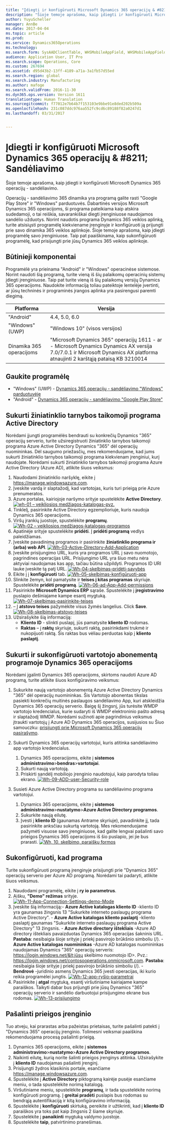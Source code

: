 ```yaml
---
title: "Įdiegti ir konfigūruoti Microsoft Dynamics 365 operacijų & #8211; Sandėliavimo"
description: "Šioje temoje aprašoma, kaip įdiegti ir konfigūruoti Microsoft Dynamics 365 operacijų - sandėliavimo."
author: YuyuScheller
manager: AnnBe
ms.date: 2017-04-04
ms.topic: article
ms.prod: 
ms.service: Dynamics365Operations
ms.technology: 
ms.search.form: SysAADClientTable, WHSMobileAppField, WHSMobileAppFieldPriority, WHSRFMenu, WHSRFMenuItem, WHSWorker
audience: Application User, IT Pro
ms.search.scope: Operations, Core
ms.custom: 267694
ms.assetid: d95d43b2-13ff-4189-a71a-3a1fb57d55ed
ms.search.region: global
ms.search.industry: Manufacturing
ms.author: mafoge
ms.search.validFrom: 2016-11-30
ms.dyn365.ops.version: Version 1611
translationtype: Human Translation
ms.sourcegitcommit: f77012e7b64b7f153103e9bbe91e8ded202b509a
ms.openlocfilehash: 231c087ddc976aa552fc9cd6c89188f82a0247d1
ms.lasthandoff: 03/31/2017


---
```


# <a name="install-and-configure-microsoft-dynamics-365-for-operations-8211-warehousing"></a>Įdiegti ir konfigūruoti Microsoft Dynamics 365 operacijų & #8211; Sandėliavimo

Šioje temoje aprašoma, kaip įdiegti ir konfigūruoti Microsoft Dynamics 365 operacijų - sandėliavimo.

Operacijų - sandėliavimo 365 dinamika yra programą galite rasti "Google Play Store" ir "Windows" parduotuvės. Dabartinės versijos Microsoft Dynamics 365 operacijoms, ši programa pateikiama kaip atskira sudedamoji, o tai reiškia, savarankiškai diegti įrenginiuose naudojamos sandėlio užduotys. Norint naudotis programa Dynamics 365 veiklos aplinką, turite atsisiųsti programėlę kiekviename įrenginyje ir konfigūruoti ją prijungti prie savo dinamika 365 veiklos aplinkoje. Šioje temoje aprašoma, kaip įdiegti programėlę savo įrenginiuose. Taip pat paaiškinama, kaip sukonfigūruoti programėlę, kad prisijungti prie jūsų Dynamics 365 veiklos aplinkoje.

## <a name="prerequisites"></a>Būtinieji komponentai
Programėlė yra prieinama "Android" ir "Windows" operacinėse sistemose. Norint naudoti šią programą, turite vieną iš šių palaikomų operacinių sistemų įdiegti įrenginiuose. Taip pat turite vieną iš šių palaikomų versijų Dynamics 365 operacijoms. Naudokite informaciją toliau pateiktoje lentelėje įvertinti, ar jūsų techninės ir programinės įrangos aplinka yra pasirengusi paremti diegimą.

| Platforma                    | Versija                                                                                                                                                                     |
|-----------------------------|-----------------------------------------------------------------------------------------------------------------------------------------------------------------------------|
| "Android"                     | 4.4, 5.0, 6.0                                                                                                                                                               |
| "Windows" (UWP)               | "Windows 10" (visos versijos)                                                                                                                                                   |
| Dinamika 365 operacijoms | "Microsoft Dynamics 365" operacijų 1611 - ar - Microsoft Dynamics Dynamics AX versija 7.0/7.0.1 ir Microsoft Dynamics AX platforma atnaujinti 2 karštąją pataisą KB 3210014 |

## <a name="get-the-app"></a>Gaukite programėlę
-   "Windows" (UWP) - [Dynamics 365 operacijų - sandėliavimo "Windows" parduotuvėje](https://www.microsoft.com/store/apps/9p1bffd5tstm)
-   "Android" - [Dynamics 365 operacijų - sandėliavimo "Google Play Store"](https://play.google.com/store/apps/details?id=com.Microsoft.Dynamics365forOperationsWarehousing)

## <a name="create-a-web-service-application-in-active-directory"></a>Sukurti žiniatinklio tarnybos taikomoji programa Active Directory
Norėdami įjungti programėlės bendrauti su konkrečių Dynamics "365" operacijų serverio, turite užsiregistruoti žiniatinklio tarnybos taikomoji programa Azure Active Directory Dynamics "365" dėl operacijų nuomininkas. Dėl saugumo priežasčių, mes rekomenduojame, kad jums sukurti žiniatinklio tarnybos taikomoji programa kiekvienam įrenginiui, kurį naudojate. Norėdami sukurti žiniatinklio tarnybos taikomoji programa Azure Active Directory (Azure AD), atlikite šiuos veiksmus:

1.  Naudodami žiniatinklio naršyklę, eikite į <https://manage.windowsazure.com>.
2.  Įveskite vardą ir slaptažodį, kad vartotojas, kuris turi prieigą prie Azure prenumeratos.
3.  Azure portalas, kairiojoje naršymo srityje spustelėkite **Active Directory**. [](./media/wh-01-active-directory-example.png)[![wh-01 – veikliosios medžiagos-katalogas-pvz.](./media/wh-01-active-directory-example.png)](./media/wh-01-active-directory-example.png)
4.  Tinklelį, pasirinkite Active Directory egzemplioriuje, kuris naudoja Dynamics 365 operacijoms.
5.  Viršų įrankių juostoje, spustelėkite **programų**. [![Wh-02 – veikliosios medžiagos-katalogas-programos](./media/wh-02-active-directory-applications-1024x197.png)](./media/wh-02-active-directory-applications.png)
6.  Apatinėje srityje spustelėkite **pridėti**. Į **pridėti programą** vedlys paleidžiamas.
7.  Įveskite pavadinimą programos ir pasirinkite **žiniatinklio programa ir (arba) web API**. [![Wh-03-Active-Directory-Add-Application](./media/wh-03-active-directory-add-application.png)](./media/wh-03-active-directory-add-application.png)
8.  Įveskite prisijungimo URL, kuris yra programos URL į savo nuomotojo, pagrindines operacijas URL. Prisijungimo URL yra šiuo metu nėra aktyviai naudojamas kas app, tačiau būtina užpildyti. Programos ID URI lauke įveskite tą patį URL. [![Wh-04-skelbimas-pridėti-savybės](./media/wh-04-ad-add-properties.png)](./media/wh-04-ad-add-properties.png)
9.  Eikite į į **konfigūruoti** tab. [![Wh-05-skelbimas-konfigūruoti-app](./media/wh-05-ad-configure-app.png)](./media/wh-05-ad-configure-app.png)
10. Slinkite žemyn, kol pamatysite ir **teises į kitas programas** skyriuje. Spustelėkite **pridėti programą**. [![Wh-06-ad-App-Add-permissions](./media/wh-06-ad-app-add-permissions.png)](./media/wh-06-ad-app-add-permissions.png)
11. Pasirinkite **Microsoft Dynamics ERP** sąraše. Spustelėkite į **įregistravimo** puslapio dešiniajame kampe esantį mygtuką. [![Wh-07-skelbimas-pasirinkite-teises](./media/wh-07-ad-select-permissions.png)](./media/wh-07-ad-select-permissions.png)
12. – Į **atstovo teises** pažymėkite visus žymės langelius. Click **Save**. [![Wh-08-skelbimas-atstovo-teises](./media/wh-08-ad-delegate-permissions.png)](./media/wh-08-ad-delegate-permissions.png)
13. Užsirašykite šią informaciją:
    -   **Kliento ID** - slinkti puslapį, jūs pamatysite **kliento ID** rodomas.
    -   **Raktas** – į **raktų** skyriuje, sukurti raktą, pasirinkdami trukmė ir nukopijuoti raktą. Šis raktas bus vėliau perduotas kaip į **kliento paslaptį**.

## <a name="create-and-configure-a-user-account-in-dynamics-365-for-operations"></a>Sukurti ir sukonfigūruoti vartotojo abonementą programoje Dynamics 365 operacijoms
Norėdami įgalinti Dynamics 365 operacijoms, skirtoms naudoti Azure AD programą, turite atlikite šiuos konfigūravimo veiksmus:

1.  Sukurkite naują vartotojo abonementą Azure Active Directory Dynamics "365" dėl operacijų nuomininkas. Šis Vartotojo abonentas tikslas pasiekti konkrečių muitinės paslaugos sandėliavimo App, kuri atskleidžia Dynamics 365 operacijų serverio. Baigę šį žingsnį, jūs turėsite WMDP vartotojo kredencialus, kurie sudaryti iš WMDP elektroninio pašto adresą ir slaptažodį WMDP. Norėdami sužinoti apie pagrindinius veiksmus įtraukti vartotojų į Azure AD Dynamics 365 operacijos, susijusios su Šiuo samouczku: [prisijungti prie Microsoft Dynamics 365 operacijų pasirašymo](/dynamics365/operations/dev-itpro/sign-up-preview-subscription).
2.  Sukurti Dynamics 365 operacijų vartotojui, kuris atitinka sandėliavimo app vartotojo kredencialus.
    1.  Dynamics 365 operacijoms, eikite į **sistemos administravimo**&gt;**bendras**&gt;**vartotojai**.
    2.  Sukurti naują vartotoją.
    3.  Priskirti sandėlį mobiliojo įrenginio naudotojui, kaip parodyta toliau ekrano. [![Wh-09-ADD-user-Security-role](./media/wh-09-add-user-security-role.png)](./media/wh-09-add-user-security-role.png)

3.  Susieti Azure Active Directory programa su sandėliavimo programa vartotojui.
    1.  Dynamics 365 operacijoms, eikite į **sistemos administravimo**&gt;**nustatymo**&gt;**Azure Active Directory programos**.
    2.  Sukurkite naują eilutę.
    3.  Įvesti į **kliento ID** (gaunamas Antrame skyriuje), pavadinkite jį, tada pasirinkite anksčiau sukurtą vartotoją. Mes rekomenduojame pažymėti visuose savo įrenginiuose, kad galite lengvai pašalinti savo prieigos Dynamics 365 operacijoms iš šio puslapio, jei jie bus prarasti. [![Wh, 10, skelbimo, paraiškų formos](./media/wh-10-ad-applications-form.png)](./media/wh-10-ad-applications-form.png)

## <a name="configure-the-application"></a>Sukonfigūruoti, kad programa
Turite sukonfigūruoti programą įrenginyje prisijungti prie "Dynamics 365" operacijų serverio per Azure AD programą. Norėdami tai padaryti, atlikite šiuos veiksmus.

1.  Naudodami programėlę, eikite į **ry io parametrus**.
2.  Aišku, **"Demo" režimas** srityje. [![Wh-11-App-Connection-Settings-demo-Mode](./media/wh-11-app-connection-settings-demo-mode-169x300.png)](./media/wh-11-app-connection-settings-demo-mode.png)
3.  Įveskite šią informaciją:- **Azure Active katalogas kliento ID** -kliento ID yra gaunamas žingsnis 13 "Sukurkite interneto paslaugų programa Active Directory". - **Azure Active katalogas kliento paslaptį** -kliento paslaptį gaunamas "Sukurkite interneto paslaugų programa Active Directory" 13 žingsnis. - **Azure Active directory ištekliais** -Azure AD directory ištekliais pavaizduotas Dynamics 365 operacijas šakninis URL. **Pastaba**: nesibaigia šioje srityje į priekį pasvirojo brūkšnio simboliu (/). - **Azure Active katalogas nuomininkas** -Azure AD katalogas nuomininkas naudojamas Dynamics "365" operacijų serveris: https://login.windows.net/&lt;jūsų skelbimo nuomotojo ID&gt;. Pvz.: https://login.windows.net/contosooperations.onmicrosoft.com. 
**Pastaba**: nesibaigia šioje srityje į priekį pasvirojo brūkšnio simboliu (/). - **Bendrovė** -juridinio asmens Dynamics 365 įvesti operacijas, iki kurio reikia programėlei jungtis. [![Wh-12-app-ryšio-parametrai](./media/wh-12-app-connection-settings-169x300.png)](./media/wh-12-app-connection-settings.png)
4.  Pasirinkite į **atgal** mygtuką, esantį viršutiniame kairiajame kampe paraiškos. Taikyti dabar bus prijungti prie jūsų Dynamics "365" operacijų serverio ir sandėlio darbuotojui prisijungimo ekrane bus rodomas. [![Wh-13-prisijungimo](./media/wh-13-log-in-screen-180x300.png)](./media/wh-13-log-in-screen.png)

## <a name="remove-access-for-a-device"></a>Pašalinti prieigos įrenginio
Tuo atveju, kai prarastas arba pažeistas prietaisas, turite pašalinti patekti į "Dynamics 365" operacijų įrenginio. Tolimesni veiksmai paaiškina rekomenduojama procesą pašalinti prieigą.

1.  Dynamics 365 operacijoms, eikite į **sistemos administravimo**&gt;**nustatymo**&gt;**Azure Active Directory programos**.
2.  Naikinti eilutę, kurią norite šalinti prieigos įrenginys atitinka. Užsirašykite į **kliento ID** naudojamas pašalinti įrenginį.
3.  Prisijungti žydros klasikinis portale, esančiame <https://manage.windowsazure.com>.
4.  Spustelėkite į **Active Directory** piktogramą kairėje pusėje esančiame meniu, o tada spustelėkite norimą katalogą.
5.  Viršutiniame meniu, spustelėkite **programų**, ir tada spustelėkite norimą konfigūruoti programą. Į **greitai pradėti** puslapis bus rodomas su bendrąją autentifikaciją ir kitą konfigūravimo informaciją.
6.  Spustelėkite į **konfigūruoti** skirtuką, pereikite ir užtikrinti, kad į **kliento ID** paraiškos yra toks pat kaip žingsnis 2 šiame skyriuje.
7.  Spustelėkite į **panaikinti** mygtuką valdymo juostoje.
8.  Spustelėkite **taip**, patvirtinimo pranešimas.



